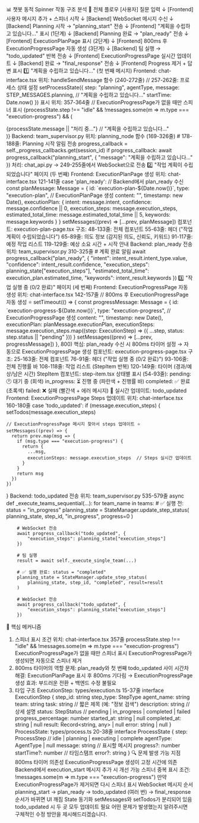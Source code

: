 📊 챗봇 동적 Spinner 작동 구조 분석
🔄 전체 플로우
[사용자] 질문 입력
   ↓
[Frontend] 사용자 메시지 추가 + 스피너 시작
   ↓
[Backend] WebSocket 메시지 수신
   ↓
[Backend] Planning 시작 → "planning_start" 전송
   ↓
[Frontend] "계획을 수립하고 있습니다..." 표시 (1단계)
   ↓
[Backend] Planning 완료 → "plan_ready" 전송
   ↓
[Frontend] ExecutionPlanPage 표시 (2단계)
   ↓
[Frontend] 800ms 후 ExecutionProgressPage 자동 생성 (3단계)
   ↓
[Backend] 팀 실행 → "todo_updated" 반복 전송
   ↓
[Frontend] ExecutionProgressPage 실시간 업데이트
   ↓
[Backend] 완료 → "final_response" 전송
   ↓
[Frontend] Progress 제거 + 답변 표시
1️⃣ "계획을 수립하고 있습니다..." (첫 번째 메시지)
Frontend: chat-interface.tsx
위치: handleSendMessage 함수 (240-272줄)
// 257-262줄: 프로세스 상태 설정
setProcessState({
  step: "planning",
  agentType,
  message: STEP_MESSAGES.planning,  // "계획을 수립하고 있습니다..."
  startTime: Date.now()
})
표시 위치: 357-364줄
// ExecutionProgressPage가 없을 때만 스피너 표시
{processState.step !== "idle" && !messages.some(m => m.type === "execution-progress") && (
  <div className="flex items-center gap-2 p-4 bg-muted/50 rounded-lg animate-pulse">
    <Loader2 className="w-4 h-4 animate-spin" />
    <span className="text-sm text-muted-foreground">
      {processState.message || "처리 중..."}  // "계획을 수립하고 있습니다..."
    </span>
  </div>
)}
Backend: team_supervisor.py
위치: planning_node 함수 (169-326줄)
# 178-188줄: Planning 시작 알림 전송
progress_callback = self._progress_callbacks.get(session_id)
if progress_callback:
    await progress_callback("planning_start", {
        "message": "계획을 수립하고 있습니다..."
    })
처리: chat_api.py → 249-255줄에서 WebSocket으로 전송
2️⃣ "작업 계획이 수립되었습니다" 페이지 (두 번째)
Frontend: ExecutionPlanPage 생성
위치: chat-interface.tsx 121-141줄
case 'plan_ready':
  // Backend에서 plan_ready 수신
  const planMessage: Message = {
    id: `execution-plan-${Date.now()}`,
    type: "execution-plan",  // ExecutionPlanPage 생성
    content: "",
    timestamp: new Date(),
    executionPlan: {
      intent: message.intent,
      confidence: message.confidence || 0,
      execution_steps: message.execution_steps,
      estimated_total_time: message.estimated_total_time || 5,
      keywords: message.keywords
    }
  }
  setMessages((prev) => [...prev, planMessage])
컴포넌트: execution-plan-page.tsx
구조:
48-133줄: 전체 컴포넌트
55-63줄: 헤더 ("작업 계획이 수립되었습니다")
65-89줄: 의도 정보 (감지된 의도, 신뢰도, 키워드)
91-117줄: 예정 작업 리스트
119-129줄: 예상 소요 시간 + 시작 안내
Backend: plan_ready 전송
위치: team_supervisor.py 310-325줄
# 계획 완료 알림
await progress_callback("plan_ready", {
    "intent": intent_result.intent_type.value,
    "confidence": intent_result.confidence,
    "execution_steps": planning_state["execution_steps"],
    "estimated_total_time": execution_plan.estimated_time,
    "keywords": intent_result.keywords
})
3️⃣ "작업 실행 중 (0/2 완료)" 페이지 (세 번째)
Frontend: ExecutionProgressPage 자동 생성
위치: chat-interface.tsx 142-157줄
// 800ms 후 ExecutionProgressPage 자동 생성 ⭐
setTimeout(() => {
  const progressMessage: Message = {
    id: `execution-progress-${Date.now()}`,
    type: "execution-progress",  // ExecutionProgressPage 생성
    content: "",
    timestamp: new Date(),
    executionPlan: planMessage.executionPlan,
    executionSteps: message.execution_steps.map((step: ExecutionStep) => ({
      ...step,
      status: step.status || "pending"
    }))
  }
  setMessages((prev) => [...prev, progressMessage])
}, 800)
핵심: plan_ready 수신 시 800ms 타이머 설정 → 자동으로 ExecutionProgressPage 생성
컴포넌트: execution-progress-page.tsx
구조:
25-163줄: 전체 컴포넌트
76-91줄: 헤더 ("작업 실행 중 (0/2 완료)")
93-106줄: 전체 진행률 바
108-118줄: 작업 리스트 (StepItem 반복)
120-149줄: 타이머 (경과/예상/남은 시간)
StepItem 컴포넌트: step-item.tsx
상태별 표시 (54-93줄):
pending: 🕐 대기 중 (회색)
in_progress: ⏳ 진행 중 (파란색 + 진행률 바)
completed: ✅ 완료 (초록색)
failed: ❌ 실패 (빨간색 + 에러 메시지)
🔄 실시간 업데이트: todo_updated
Frontend: ExecutionProgressPage Steps 업데이트
위치: chat-interface.tsx 160-180줄
case 'todo_updated':
  if (message.execution_steps) {
    setTodos(message.execution_steps)
    
    // ExecutionProgressPage 메시지 찾아서 steps 업데이트 ⭐
    setMessages((prev) => {
      return prev.map(msg => {
        if (msg.type === "execution-progress") {
          return {
            ...msg,
            executionSteps: message.execution_steps  // Steps 실시간 업데이트
          }
        }
        return msg
      })
    })
  }
Backend: todo_updated 전송
위치: team_supervisor.py 535-579줄
async def _execute_teams_sequential(...):
    for team_name in teams:
        # ✅ 실행 전: status = "in_progress"
        planning_state = StateManager.update_step_status(
            planning_state, step_id, "in_progress", progress=0
        )
        
        # WebSocket 전송
        await progress_callback("todo_updated", {
            "execution_steps": planning_state["execution_steps"]
        })
        
        # 팀 실행
        result = await self._execute_single_team(...)
        
        # ✅ 실행 완료: status = "completed"
        planning_state = StateManager.update_step_status(
            planning_state, step_id, "completed", result=result
        )
        
        # WebSocket 전송
        await progress_callback("todo_updated", {
            "execution_steps": planning_state["execution_steps"]
        })
🎯 핵심 메커니즘
1. 스피너 표시 조건
위치: chat-interface.tsx 357줄
processState.step !== "idle" && !messages.some(m => m.type === "execution-progress")
ExecutionProgressPage가 없을 때만 스피너 표시
ExecutionProgressPage가 생성되면 자동으로 스피너 제거
2. 800ms 타이머의 역할
문제: plan_ready와 첫 번째 todo_updated 사이 시간차
해결: ExecutionPlanPage 표시 후 800ms 기다림 → ExecutionProgressPage 생성
효과: 부드러운 전환 + 백엔드 수정 불필요
3. 타입 구조
ExecutionStep: types/execution.ts 15-37줄
interface ExecutionStep {
  step_id: string
  step_type: StepType
  agent_name: string
  team: string
  task: string           // 짧은 제목 (예: "정보 검색")
  description: string    // 상세 설명
  status: StepStatus     // pending | in_progress | completed | failed
  progress_percentage: number
  started_at: string | null
  completed_at: string | null
  result: Record<string, any> | null
  error: string | null
}
ProcessState: types/process.ts 20-38줄
interface ProcessState {
  step: ProcessStep           // idle | planning | executing | complete
  agentType: AgentType | null
  message: string             // 표시할 메시지
  progress?: number
  startTime?: number          // 타임스탬프
  error?: string
}
🔍 문제 발생 가능 지점
800ms 타이머 의존성
ExecutionProgressPage 생성이 고정 시간에 의존
Backend에서 execution_start 메시지 추가 시 개선 가능
스피너 중복 표시
조건: !messages.some(m => m.type === "execution-progress")
만약 ExecutionProgressPage가 제거되면 다시 스피너 표시
WebSocket 메시지 순서
planning_start → plan_ready → todo_updated (여러 번) → final_response
순서가 바뀌면 UI 깨짐
State 동기화
setMessages와 setTodos가 분리되어 있음
todo_updated 시 두 곳 모두 업데이트 필요
어떤 문제가 발생했는지 알려주시면 구체적인 수정 방안을 제시해드리겠습니다.